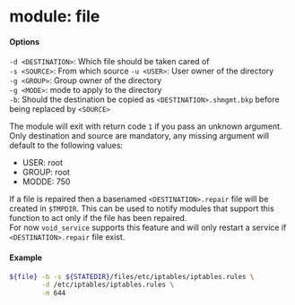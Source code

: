 module: file
=================

#### Options

`-d <DESTINATION>`: Which file should be taken cared of  
`-s <SOURCE>`: From which source 
`-u <USER>`: User owner of the directory  
`-g <GROUP>`: Group owner of the directory  
`-g <MODE>`: mode to apply to the directory  
`-b`: Should the destination be copied as `<DESTINATION>.shmgmt.bkp` before being replaced by `<SOURCE>`

The module will exit with return code `1` if you pass an unknown argument.  
Only destination and source are mandatory, any missing argument will default to the following values:

- USER: root
- GROUP: root
- MODDE: 750

If a file is repaired then a basenamed `<DESTINATION>.repair` file will be created in `$TMPDIR`. This can be used to notify modules that support this function to act only if the file has been repaired.  
For now `void_service` supports this feature and will only restart a service if `<DESTINATION>.repair` file exist.

#### Example

``` bash
${file} -b -s ${STATEDIR}/files/etc/iptables/iptables.rules \
        -d /etc/iptables/iptables.rules \
        -m 644
```
